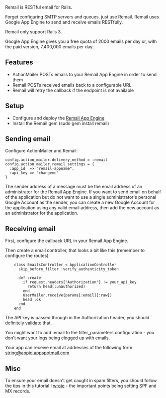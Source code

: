 Remail is RESTful email for Rails.

Forget configuring SMTP servers and queues, just use Remail. 
Remail uses Google App Engine to send and receive emails RESTfully.

Remail only support Rails 3.

Google App Engine gives you a free quota of 2000 emails per day or, with the
paid version, 7,400,000 emails per day.

## Features
* ActionMailer POSTs emails to your Remail App Engine in order to send them
* Remail POSTs received emails back to a configurable URL
* Remail will retry the callback if the endpoint is not available

## Setup
* Configure and deploy the [Remail App Engine](http://github.com/maccman/remail-engine)
* Install the Remail gem (sudo gem install remail)

## Sending email
  Configure ActionMailer and Remail:
  
    config.action_mailer.delivery_method = :remail
    config.action_mailer.remail_settings = {
      :app_id  => "remail-appname",
      :api_key => "changeme"
    }
  
  The sender address of a message must be the email address of an administrator for the Remail App Engine.
  If you want to send email on behalf of the application but do not want to use a single administrator's personal Google Account as the sender, you can create a new Google Account for the application using any valid email address, then add the new account as an administrator for the application.
  
## Receiving email
First, configure the callback URL in your Remail App Engine.

Then create a email controller, that looks a bit like this (remember to configure the routes):

        class EmailsController < ApplicationController
          skip_before_filter :verify_authenticity_token
          
          def create
            if request.headers["Authorization"] != your_api_key
              return head(:unauthorized)
            end
            UserMailer.receive(params[:email][:raw])
            head :ok
          end
        end


The API key is passed through in the Authorization header, you should definitely validate that.

You might want to add :email to the filter_parameters configuration - you don't want your logs being clogged up with emails.

Your app can receive email at addresses of the following form:
  string@appid.appspotmail.com
    
## Misc

To ensure your email doesn't get caught in spam filters, you should follow the tips in this tutorial I [wrote](http://madebymany.co.uk/getting-email-around-spam-filters-00221) - the important points being setting SPF and MX records.